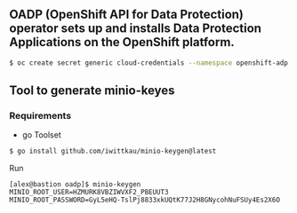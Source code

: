 ## OADP (OpenShift API for Data Protection) operator sets up and installs Data Protection Applications on the OpenShift platform.


```bash
$ oc create secret generic cloud-credentials --namespace openshift-adp --from-file cloud=
```

## Tool to generate minio-keyes

###  Requirements

- go Toolset

```bash
$ go install github.com/iwittkau/minio-keygen@latest
```

Run
```
[alex@bastion oadp]$ minio-keygen
MINIO_ROOT_USER=HZMURK8VBZIWVXF2_PBEUUT3
MINIO_ROOT_PASSWORD=GyL5eHQ-TslPj8833xkUQtK77J2H8GNycohNuFSUy4Es2X6O
```
